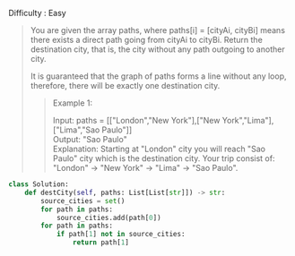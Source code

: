 Difficulty : Easy 

>You are given the array paths, where paths[i] = [cityAi, cityBi] means there exists a direct path going from cityAi to cityBi. Return the destination city, that is, the city without any path outgoing to another city.
>
>It is guaranteed that the graph of paths forms a line without any loop, therefore, there will be exactly one destination city.
>
>>Example 1:  
>>
>>Input: paths = [["London","New York"],["New York","Lima"],["Lima","Sao Paulo"]]  
>>Output: "Sao Paulo"   
>>Explanation: Starting at "London" city you will reach "Sao Paulo" city which is the destination city. Your trip consist of: "London" -> "New York" -> "Lima" -> "Sao Paulo".

```python
class Solution:
    def destCity(self, paths: List[List[str]]) -> str:
        source_cities = set()
        for path in paths:
            source_cities.add(path[0])
        for path in paths:
            if path[1] not in source_cities:
                return path[1]
```
